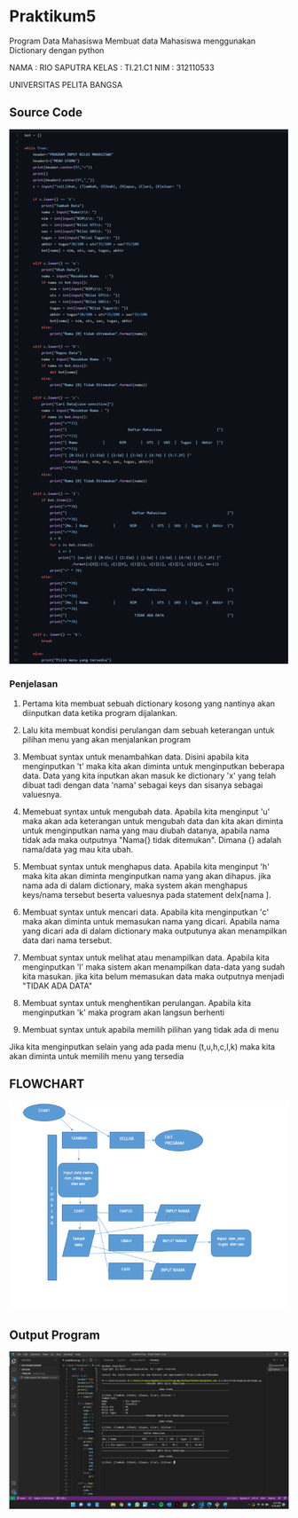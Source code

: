 # Praktikum5

Program Data Mahasiswa
Membuat data Mahasiswa menggunakan Dictionary dengan python

NAMA : RIO SAPUTRA
KELAS : TI.21.C1
NIM : 312110533

UNIVERSITAS PELITA BANGSA

## Source Code
![Gambar 1](screenshot/SS2.png)

### Penjelasan
1) Pertama kita membuat sebuah dictionary kosong yang nantinya akan diinputkan data ketika program dijalankan.

2) Lalu kita membuat kondisi perulangan dam sebuah keterangan untuk pilihan menu yang akan menjalankan program

3) Membuat syntax untuk menambahkan data. Disini apabila kita menginputkan 't' maka kita akan diminta untuk menginputkan beberapa data. Data yang kita inputkan akan masuk ke dictionary 'x' yang telah dibuat tadi dengan data 'nama' sebagai keys dan sisanya sebagai valuesnya.

4) Memebuat syntax untuk mengubah data. Apabila kita menginput 'u' maka akan ada keterangan untuk mengubah data dan kita akan diminta untuk menginputkan nama yang mau diubah datanya, apabila nama tidak ada maka outputnya "Nama{} tidak ditemukan". Dimana {} adalah nama/data yag mau kita ubah.

5) Membuat syntax untuk menghapus data.
Apabila kita menginput 'h' maka kita akan diminta menginputkan nama yang akan dihapus. jika nama ada di dalam dictionary, maka system akan menghapus keys/nama tersebut beserta valuesnya pada statement delx[nama ].

6) Membuat syntax untuk mencari data.
Apabila kita menginputkan 'c' maka akan diminta untuk memasukan nama yang dicari. Apabila nama yang dicari ada di dalam dictionary maka outputunya akan menampilkan data dari nama tersebut.

7) Membuat syntax untuk melihat atau menampilkan data.
Apabila kita menginputkan 'l' maka sistem akan menampilkan data-data yang sudah kita masukan. jika kita belum memasukan data maka outputnya menjadi "TIDAK ADA DATA"

8) Membuat syntax untuk menghentikan perulangan.
Apabila kita menginputkan 'k' maka program akan langsun berhenti

9) Membuat syntax untuk apabila memilih pilihan yang tidak ada di menu

Jika kita menginputkan selain yang ada pada menu (t,u,h,c,l,k) maka kita akan diminta untuk memilih menu yang tersedia

## FLOWCHART
![Gambar 2](screenshot/SS3.png)

## Output Program
![Gambar 3](screenshot/SS1.png)